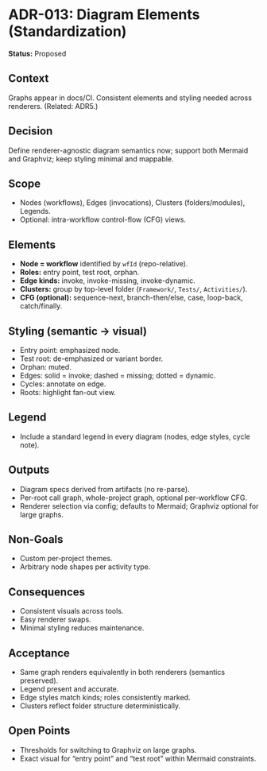 # ADR-013: Diagram Elements (Standardization)

**Status:** Proposed

## Context

Graphs appear in docs/CI. Consistent elements and styling needed across renderers. (Related: ADR5.)

## Decision

Define renderer-agnostic diagram semantics now; support both Mermaid and Graphviz; keep styling minimal and mappable.

## Scope

* Nodes (workflows), Edges (invocations), Clusters (folders/modules), Legends.
* Optional: intra-workflow control-flow (CFG) views.

## Elements

* **Node = workflow** identified by `wfId` (repo-relative).
* **Roles:** entry point, test root, orphan.
* **Edge kinds:** invoke, invoke-missing, invoke-dynamic.
* **Clusters:** group by top-level folder (`Framework/`, `Tests/`, `Activities/`).
* **CFG (optional):** sequence-next, branch-then/else, case, loop-back, catch/finally.

## Styling (semantic → visual)

* Entry point: emphasized node.
* Test root: de-emphasized or variant border.
* Orphan: muted.
* Edges: solid = invoke; dashed = missing; dotted = dynamic.
* Cycles: annotate on edge.
* Roots: highlight fan-out view.

## Legend

* Include a standard legend in every diagram (nodes, edge styles, cycle note).

## Outputs

* Diagram specs derived from artifacts (no re-parse).
* Per-root call graph, whole-project graph, optional per-workflow CFG.
* Renderer selection via config; defaults to Mermaid; Graphviz optional for large graphs.

## Non-Goals

* Custom per-project themes.
* Arbitrary node shapes per activity type.

## Consequences

* Consistent visuals across tools.
* Easy renderer swaps.
* Minimal styling reduces maintenance.

## Acceptance

* Same graph renders equivalently in both renderers (semantics preserved).
* Legend present and accurate.
* Edge styles match kinds; roles consistently marked.
* Clusters reflect folder structure deterministically.

## Open Points

* Thresholds for switching to Graphviz on large graphs.
* Exact visual for “entry point” and “test root” within Mermaid constraints.
